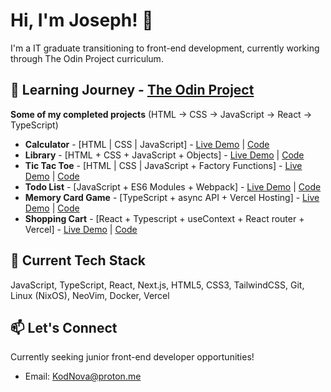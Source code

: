 # Hi, I'm Joseph! 👋

I'm a IT graduate transitioning to front-end development, currently working through The Odin Project curriculum.

## 🚀 Learning Journey - [The Odin Project](https://www.theodinproject.com/)
**Some of my completed projects** (HTML → CSS → JavaScript → React → TypeScript)

- **Calculator** - [HTML | CSS | JavaScript] - [Live Demo](https://kodnova.github.io/Odin-Calculator/) | [Code](https://github.com/KodNova/Odin-Calculator)
- **Library** - [HTML + CSS +  JavaScript + Objects] - [Live Demo](https://kodnova.github.io/Odin-Library/) | [Code](https://github.com/KodNova/Odin-Library)
- **Tic Tac Toe** - [HTML | CSS | JavaScript + Factory Functions] - [Live Demo](https://kodnova.github.io/Odin-Tic-Tac-Toe/) | [Code](https://github.com/KodNova/Odin-Tic-Tac-Toe)
- **Todo List** - [JavaScript + ES6 Modules + Webpack] - [Live Demo](https://kodnova.github.io/Odin-Todo-List/) | [Code](https://github.com/KodNova/Odin-Todo-List)
- **Memory Card Game** - [TypeScript + async API + Vercel Hosting] - [Live Demo](https://odin-memory-card-xi.vercel.app/) | [Code](https://github.com/KodNova/odin-memory-card)
- **Shopping Cart** - [React + Typescript + useContext + React router + Vercel] - [Live Demo](https://odin-shopping-cart-navy.vercel.app/) | [Code](https://github.com/KodNova/odin-shopping-cart)
<!--
*[Link to view all 17 projects](github-link)*
-->

## 🔧 Current Tech Stack
JavaScript, TypeScript, React, Next.js, HTML5, CSS3, TailwindCSS, Git, Linux (NixOS), NeoVim, Docker, Vercel

## 📫 Let's Connect
Currently seeking junior front-end developer opportunities!
- Email: KodNova@proton.me
